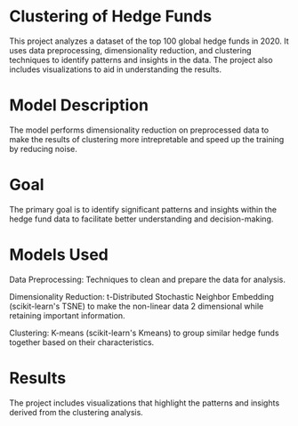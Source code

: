 # Clustering of Hedge Funds
This project analyzes a dataset of the top 100 global hedge funds in 2020. It uses data preprocessing, dimensionality reduction, and clustering techniques to identify patterns and insights in the data. The project also includes visualizations to aid in understanding the results.

# Model Description
The model performs dimensionality reduction on preprocessed data to make the results of clustering more intrepretable and speed up the training by reducing noise.

# Goal
The primary goal is to identify significant patterns and insights within the hedge fund data to facilitate better understanding and decision-making.

# Models Used
Data Preprocessing: Techniques to clean and prepare the data for analysis.

Dimensionality Reduction: t-Distributed Stochastic Neighbor Embedding (scikit-learn's TSNE) to make the non-linear data 2 dimensional while retaining important information.

Clustering: K-means (scikit-learn's Kmeans) to group similar hedge funds together based on their characteristics.

# Results
The project includes visualizations that highlight the patterns and insights derived from the clustering analysis.
